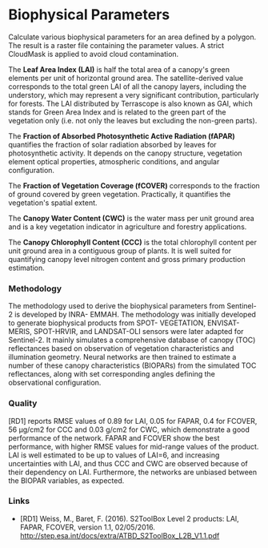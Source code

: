 # Biophysical Parameters 

Calculate various biophysical parameters for an area defined by a polygon. The result is a raster file
containing the parameter values. A strict CloudMask is applied to avoid cloud contamination.

The **Leaf Area Index (LAI)** is half the total area of a canopy's green elements 
per unit of horizontal ground area. The satellite-derived value corresponds to the total green LAI 
of all the canopy layers, including the understory, which may represent a very significant 
contribution, particularly for forests. The LAI distributed by Terrascope is also known as GAI, 
which stands for Green Area Index and is related to the green part of the vegetation only
 (i.e. not only the leaves but excluding the non-green parts).

The **Fraction of Absorbed Photosynthetic Active Radiation (fAPAR)** quantifies the fraction 
of solar radiation absorbed by leaves for photosynthetic activity. It depends on the 
canopy structure, vegetation element optical properties, atmospheric conditions, and angular 
configuration.

The **Fraction of Vegetation Coverage (fCOVER)** corresponds to the fraction of ground 
covered by green vegetation. Practically, it quantifies the vegetation's spatial extent.

The **Canopy Water Content (CWC)** is the water mass per unit ground area and is a key 
vegetation indicator in agriculture and forestry applications.

The **Canopy Chlorophyll Content (CCC)** is the total chlorophyll content per 
unit ground area in a contiguous group of plants. It is well suited for quantifying canopy 
level nitrogen content and gross primary production estimation.

### Methodology

The methodology used to derive the biophysical parameters from Sentinel-2 is developed by INRA-
EMMAH. The methodology was initially developed to generate biophysical products from SPOT-
VEGETATION, ENVISAT-MERIS, SPOT-HRVIR, and LANDSAT-OLI sensors were later adapted for
Sentinel-2. It mainly simulates a comprehensive database of canopy (TOC) reflectances
based on observation of vegetation characteristics and illumination geometry. Neural networks are
then trained to estimate a number of these canopy characteristics (BIOPARs) from the simulated TOC
reflectances, along with set corresponding angles defining the observational configuration.

### Quality

 [RD1] reports RMSE
values of 0.89 for LAI, 0.05 for FAPAR, 0.4 for FCOVER, 56 µg/cm2 for CCC and 0.03 g/cm2 for CWC, which demonstrate a good performance of the network. FAPAR and FCOVER show the best
performance, with higher RMSE values for mid-range values of the product. LAI is well estimated to be up
to values of LAI=6, and increasing uncertainties with LAI, and thus CCC and CWC are observed because of their
dependency on LAI. Furthermore, the networks are unbiased between the BIOPAR
variables, as expected.

### Links

- [RD1] Weiss, M., Baret, F. (2016). S2ToolBox Level 2 products: LAI, FAPAR, FCOVER, version
1.1, 02/05/2016. http://step.esa.int/docs/extra/ATBD_S2ToolBox_L2B_V1.1.pdf